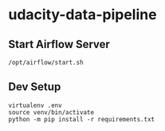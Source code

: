 # udacity-data-pipeline

## Start Airflow Server
```
/opt/airflow/start.sh
```

## Dev Setup
```
virtualenv .env
source venv/bin/activate
python -m pip install -r requirements.txt
```
